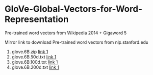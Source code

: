 # GloVe-Global-Vectors-for-Word-Representation
Pre-trained word vectors from Wikipedia 2014 + Gigaword 5

Mirror link to download Pre-trained word vectors from nlp.stanford.edu

1. glove.6B.zip [link 1](https://fendybucket.oss-ap-southeast-1.aliyuncs.com/partisi_backup/GloVe/glove.6B.zip)
2. glove.6B.50d.txt [link 1](https://fendybucket.oss-ap-southeast-1.aliyuncs.com/partisi_backup/GloVe/glove.6B.50d.txt)
3. glove.6B.100d.txt [link 1](https://fendybucket.oss-ap-southeast-1.aliyuncs.com/partisi_backup/GloVe/glove.6B.100d.txt)
4. glove.6B.200d.txt [link 1](https://fendybucket.oss-ap-southeast-1.aliyuncs.com/partisi_backup/GloVe/glove.6B.200d.txt)
